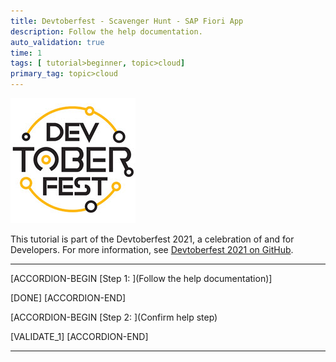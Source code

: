 ```yaml
---
title: Devtoberfest - Scavenger Hunt - SAP Fiori App
description: Follow the help documentation.
auto_validation: true
time: 1
tags: [ tutorial>beginner, topic>cloud]
primary_tag: topic>cloud
---
```


![Devtoberfest](Devtoberfest.jpg)

This tutorial is part of the Devtoberfest 2021, a celebration of and for Developers.  For more information, see [Devtoberfest 2021 on GitHub](https://github.com/SAP-samples/devtoberfest-2021).

---

[ACCORDION-BEGIN [Step 1: ](Follow the help documentation)]


[DONE]
[ACCORDION-END]

[ACCORDION-BEGIN [Step 2: ](Confirm help step)


[VALIDATE_1]
[ACCORDION-END]

---

